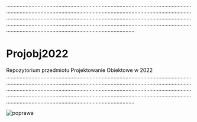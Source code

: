 ......................................................................................................................................................................................................................................................................................................................................................................................................................................................................................................................................................................................................
# Projobj2022
Repozytorium przedmiotu Projektowanie Obiektowe w 2022
......................................................................................................................................................................................................................................................................................................................................................................................................................................................................................................................................................................................................

![poprawa](https://user-images.githubusercontent.com/64136125/164993263-21f419f3-dc60-4fdf-a49b-35a10c135bd5.jpg)
